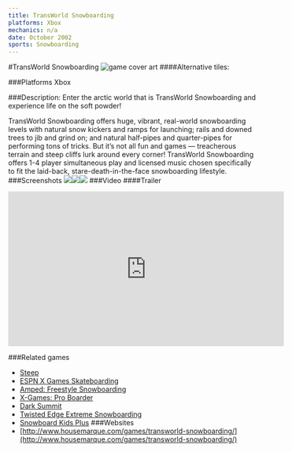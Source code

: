 ```yaml
---
title: TransWorld Snowboarding
platforms: Xbox
mechanics: n/a
date: October 2002
sports: Snowboarding
---
```

#TransWorld Snowboarding
![game cover art](//images.igdb.com/igdb/image/upload/t_cover_big/t1i9syslizdfvldcho6o.jpg "Logo Title Text 1")
####Alternative tiles:

###Platforms
Xbox

###Description:
Enter the arctic world that is TransWorld Snowboarding and experience life on the soft powder!

TransWorld Snowboarding offers huge, vibrant, real-world snowboarding levels with natural snow kickers and ramps for launching; rails and downed trees to jib and grind on; and natural half-pipes and quarter-pipes for performing tons of tricks. But it’s not all fun and games — treacherous terrain and steep cliffs lurk around every corner! TransWorld Snowboarding offers 1-4 player simultaneous play and licensed music chosen specifically to fit the laid-back, stare-death-in-the-face snowboarding lifestyle.
###Screenshots
<a target="_blank" rel="noopener noreferrer" href="//images.igdb.com/igdb/image/upload/t_cover_big/ofbaotddatfigwkbukzq.jpg"><img src="//images.igdb.com/igdb/image/upload/t_thumb/ofbaotddatfigwkbukzq.jpg"/></a><a target="_blank" rel="noopener noreferrer" href="//images.igdb.com/igdb/image/upload/t_cover_big/gs2z4wvc5wygynlpp6yg.jpg"><img src="//images.igdb.com/igdb/image/upload/t_thumb/gs2z4wvc5wygynlpp6yg.jpg"/></a><a target="_blank" rel="noopener noreferrer" href="//images.igdb.com/igdb/image/upload/t_cover_big/tugifcn9ufgdwqfbo0f4.jpg"><img src="//images.igdb.com/igdb/image/upload/t_thumb/tugifcn9ufgdwqfbo0f4.jpg"/></a>
###Video
####Trailer

<iframe width="560" height="315" src="https://www.youtube.com/embed/Gi8Sg6_776Y" frameborder="0" allowfullscreen></iframe>

###Related games
* [Steep](/games/steep-19554/)
* [ESPN X Games Skateboarding](/games/espn-x-games-skateboarding-6398/)
* [Amped: Freestyle Snowboarding](/games/amped-freestyle-snowboarding-5484/)
* [X-Games: Pro Boarder](/games/x-games-pro-boarder-44844/)
* [Dark Summit](/games/dark-summit-3869/)
* [Twisted Edge Extreme Snowboarding](/games/twisted-edge-extreme-snowboarding-3622/)
* [Snowboard Kids Plus](/games/snowboard-kids-plus-72103/)
###Websites
* [http://www.housemarque.com/games/transworld-snowboarding/](http://www.housemarque.com/games/transworld-snowboarding/)
